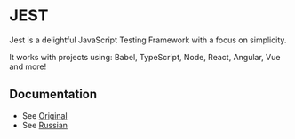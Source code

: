 # JEST

Jest is a delightful JavaScript Testing Framework with a focus on simplicity.

It works with projects using: Babel, TypeScript, Node, React, Angular, Vue and more!

## Documentation

* See [Original](https://jestjs.io/docs/getting-started)
* See [Russian](https://jestjs.io/ru/docs/getting-started)
